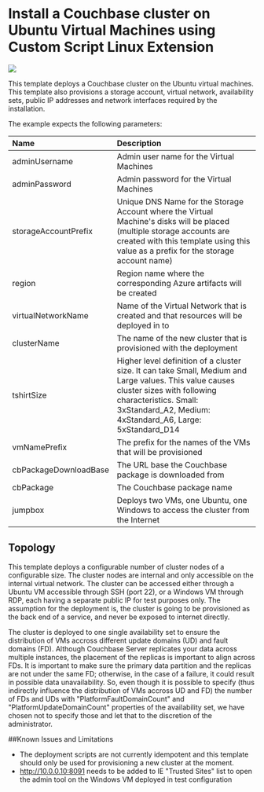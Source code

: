 # Install a Couchbase cluster on Ubuntu Virtual Machines using Custom Script Linux Extension

<a href="https://azuredeploy.net/" target="_blank">
    <img src="http://azuredeploy.net/deploybutton.png"/>
</a>

This template deploys a Couchbase cluster on the Ubuntu virtual machines. This template also provisions a storage account, virtual network, availability sets, public IP addresses and network interfaces required by the installation.

The example expects the following parameters:

| Name   | Description    |
|:--- |:---|
| adminUsername  | Admin user name for the Virtual Machines  |
| adminPassword  | Admin password for the Virtual Machines  |
| storageAccountPrefix  | Unique DNS Name for the Storage Account where the Virtual Machine's disks will be placed (multiple storage accounts are created with this template using this value as a prefix for the storage account name) |
| region | Region name where the corresponding Azure artifacts will be created |
| virtualNetworkName | Name of the Virtual Network that is created and that resources will be deployed in to |
| clusterName | The name of the new cluster that is provisioned with the deployment |
| tshirtSize | Higher level definition of a cluster size. It can take Small, Medium and Large values. This value causes cluster sizes with following characteristics. Small: 3xStandard_A2, Medium: 4xStandard_A6, Large: 5xStandard_D14  |
| vmNamePrefix | The prefix for the names of the VMs that will be provisioned |
| cbPackageDownloadBase | The URL base the Couchbase package is downloaded from |
| cbPackage | The Couchbase package name |
| jumpbox | Deploys two VMs, one Ubuntu, one Windows to access the cluster from the Internet |

Topology
--------

This template deploys a configurable number of cluster nodes of a configurable size.  The cluster nodes are internal and only accessible on the internal virtual network.  The cluster can be accessed either through a Ubuntu VM accessible  through SSH (port 22), or a Windows VM through RDP, each having a separate public IP for test purposes only. The assumption for the deployment is, the cluster is going to be provisioned as the back end of a service, and never be exposed to internet directly.

The cluster is deployed to one single availability set to ensure the distribution of VMs accross different update domains (UD) and fault domains (FD). Although Couchbase Server replicates your data across multiple instances, the placement of the replicas is important to align across FDs. It is important to make sure the primary data partition and the replicas are not under the same FD; otherwise, in the case of a failure, it could result in possible data unavailability. So, even though it is possible to specify (thus indirectly influence the distribution of VMs accross UD and FD) the number of FDs and UDs with "PlatformFaultDomainCount" and "PlatformUpdateDomainCount" properties of the availability set, we have chosen not to specify those and let that to the discretion of the administrator.

##Known Issues and Limitations
- The deployment scripts are not currently idempotent and this template should only be used for provisioning a new cluster at the moment.
- http://10.0.0.10:8091 needs to be added to IE "Trusted Sites" list to open the admin tool on the Windows VM deployed in test configuration